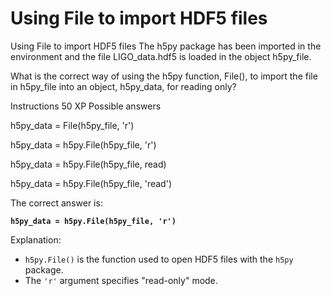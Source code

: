 # Using File to import HDF5 files

Using File to import HDF5 files
The h5py package has been imported in the environment and the file LIGO_data.hdf5 is loaded in the object h5py_file.

What is the correct way of using the h5py function, File(), to import the file in h5py_file into an object, h5py_data, for reading only?

Instructions
50 XP
Possible answers


h5py_data = File(h5py_file, 'r')

h5py_data = h5py.File(h5py_file, 'r')

h5py_data = h5py.File(h5py_file, read)

h5py_data = h5py.File(h5py_file, 'read')

The correct answer is:

**`h5py_data = h5py.File(h5py_file, 'r')`**

Explanation:
- `h5py.File()` is the function used to open HDF5 files with the `h5py` package.
- The `'r'` argument specifies "read-only" mode.